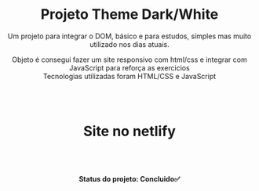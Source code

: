 <h1 align="center">Projeto Theme Dark/White</h1>
<p align="center">Um projeto para integrar o DOM, básico e para estudos, simples mas muito utilizado nos dias atuais. </p>
<p align="center">
 Objeto é consegui fazer um site responsivo com html/css e integrar com JavaScript para reforça as exercicios</br>
 Tecnologias utilizadas foram HTML/CSS e JavaScript</br>
</p>
<br><br>

<h1 align="center" <a href="https://theme-dark-white.netlify.app/">Site no netlify</a></h1>

<br><br>
<h4 align="center"> 
	Status do projeto: Concluido✅
</h4>
